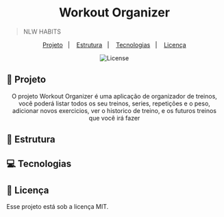 <h1 align="center"> Workout Organizer </h1>

> NLW HABITS
<p align="center">
  <a href="#file_folder-tecnologias">Projeto</a>&nbsp;&nbsp;&nbsp;|&nbsp;&nbsp;&nbsp;
  <a href="#pushpin-projeto">Estrutura</a>&nbsp;&nbsp;&nbsp;|&nbsp;&nbsp;&nbsp;
  <a href="#computer-layout">Tecnologias</a>&nbsp;&nbsp;&nbsp;|&nbsp;&nbsp;&nbsp;
  <a href="#memo-licença">Licença</a>
</p>

<p align="center">
  <img alt="License" src="https://img.shields.io/static/v1?label=license&message=MIT&color=49AA26&labelColor=000000">
</p>

## :file_folder: Projeto
<p align="center">O projeto Workout Organizer é uma aplicação de organizador de treinos, você poderá listar todos os seu treinos, series, repetições e o peso, adicionar novos exercicios, ver o historico de treino, e os futuros treinos que você irá fazer</p>

## :pushpin: Estrutura


## :computer: Tecnologias


## :memo: Licença

Esse projeto está sob a licença MIT.
